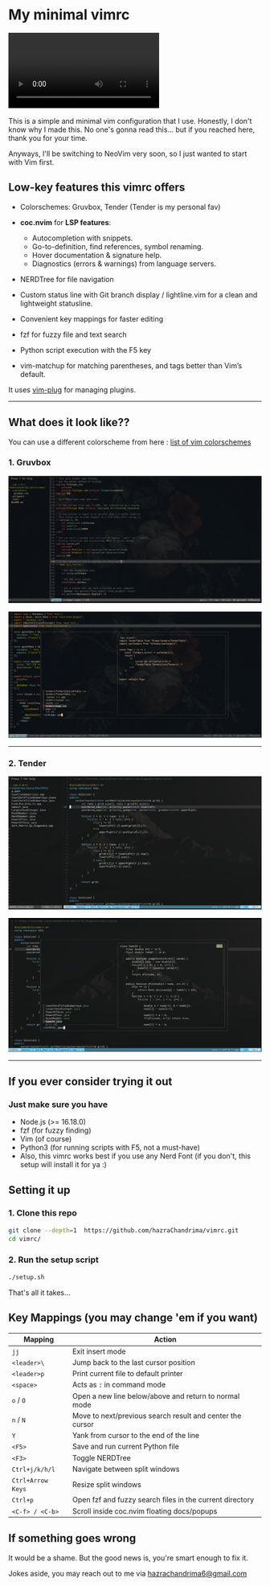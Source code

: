 # My minimal vimrc

![what a shame you couldn't see!](preview/preview.mp4)

This is a simple and minimal vim configuration that I use.
Honestly, I don't know why I made this. No one's gonna read this... but if you reached here, thank you for your time.

Anyways, I'll be switching to NeoVim very soon, so I just wanted to start with Vim first.


## Low-key features this vimrc offers

- Colorschemes: Gruvbox, Tender (Tender is my personal fav)
- **coc.nvim** for **LSP features**:
  - Autocompletion with snippets.  
  - Go-to-definition, find references, symbol renaming.  
  - Hover documentation & signature help.  
  - Diagnostics (errors & warnings) from language servers.  

- NERDTree for file navigation
- Custom status line with Git branch display / lightline.vim for a clean and lightweight statusline.
- Convenient key mappings for faster editing
- fzf for fuzzy file and text search
- Python script execution with the F5 key
- vim-matchup for matching parentheses, and tags better than Vim’s default.


It uses [vim-plug](https://github.com/junegunn/vim-plug) for managing plugins.

---

## What does it look like??

You can use a different colorscheme from here : [list of vim colorschemes](https://github.com/rafi/awesome-vim-colorschemes)

### 1. Gruvbox

![oopsie! it broke :\\](preview/gruvbox/nerdtree.png)

![what a shame, sorry :\\](preview/gruvbox/fzf.png)

---

### 2. Tender

![oopsie! it broke :\\](preview/tender/nerdtree.png)

![what a shame, sorry :\\](preview/tender/fzf.png)

---


## If you ever consider trying it out

### Just make sure you have

* Node.js (>= 16.18.0)
* fzf (for fuzzy finding)
* Vim (of course)
* Python3 (for running scripts with F5, not a must-have)
* Also, this vimrc works best if you use any Nerd Font (if you don't, this setup will install it for ya :)


## Setting it up

### 1. Clone this repo

```bash
git clone --depth=1  https://github.com/hazraChandrima/vimrc.git
cd vimrc/
```

### 2. Run the setup script

```bash
./setup.sh
```

That's all it takes...


## Key Mappings (you may change 'em if you want)

| Mapping           | Action                                                    |
| ----------------- | --------------------------------------------------------- |
| `jj`              | Exit insert mode                                          |
| `<leader>\`       | Jump back to the last cursor position                     |
| `<leader>p`       | Print current file to default printer                     |
| `<space>`         | Acts as `:` in command mode                               |
| `o` / `O`         | Open a new line below/above and return to normal mode     |
| `n` / `N`         | Move to next/previous search result and center the cursor |
| `Y`               | Yank from cursor to the end of the line                   |
| `<F5>`            | Save and run current Python file                          |
| `<F3>`            | Toggle NERDTree                                           |
| `Ctrl+j/k/h/l`    | Navigate between split windows                            |
| `Ctrl+Arrow Keys` | Resize split windows                                      |
| `Ctrl+p`          | Open fzf and fuzzy search files in the current directory  |
| `<C-f> / <C-b>`   | Scroll inside coc.nvim floating docs/popups               |


## If something goes wrong

It would be a shame. But the good news is, you're smart enough to fix it.

Jokes aside, you may reach out to me via hazrachandrima6@gmail.com
